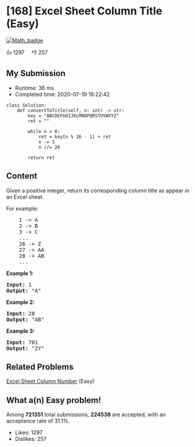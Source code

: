 # [168] Excel Sheet Column Title (Easy)

[![Math_badge](https://img.shields.io/badge/topic-Math-green.svg)](https://leetcode.com/problems/excel-sheet-column-title/) 

:+1: 1297 &nbsp; &nbsp; :thumbsdown: 257

## My Submission

- Runtime: 36 ms
- Completed time: 2020-07-19 16:22:42

```python3
class Solution:
    def convertToTitle(self, n: int) -> str:
        key = "ABCDEFGHIJKLMNOPQRSTUVWXYZ"
        ret = ""
  
        while n > 0:
            ret = key[n % 26 - 1] + ret
            n -= 1
            n //= 26
            
        return ret
```

## Content
<p>Given a positive integer, return its corresponding column title as appear in an Excel sheet.</p>

<p>For example:</p>

<pre>
    1 -&gt; A
    2 -&gt; B
    3 -&gt; C
    ...
    26 -&gt; Z
    27 -&gt; AA
    28 -&gt; AB 
    ...
</pre>

<p><strong>Example 1:</strong></p>

<pre>
<strong>Input:</strong> 1
<strong>Output:</strong> &quot;A&quot;
</pre>

<p><strong>Example 2:</strong></p>

<pre>
<strong>Input:</strong> 28
<strong>Output:</strong> &quot;AB&quot;
</pre>

<p><strong>Example 3:</strong></p>

<pre>
<strong>Input:</strong> 701
<strong>Output:</strong> &quot;ZY&quot;
</pre>

## Related Problems
[Excel Sheet Column Number](https://leetcode.com/problems/excel-sheet-column-number/) (Easy) <br>

## What a(n) Easy problem!
Among **721351** total submissions, **224538** are accepted, with an acceptance rate of 31.1%. <br>

- Likes: 1297
- Dislikes: 257

